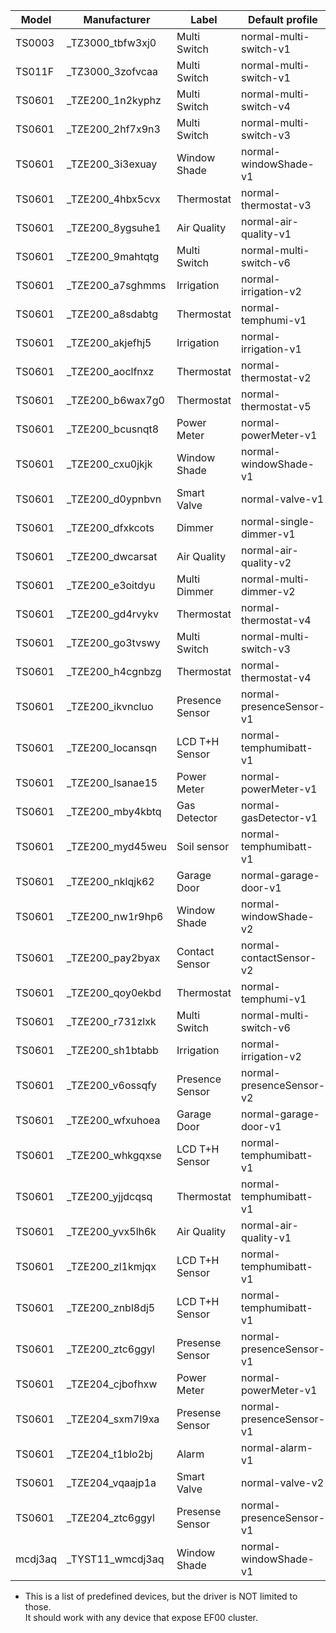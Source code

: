 | Model   | Manufacturer      | Label           | Default profile          |
| ------- | ----------------- | --------------- | ------------------------ |
| TS0003  | \_TZ3000_tbfw3xj0 | Multi Switch    | normal-multi-switch-v1   |
| TS011F  | \_TZ3000_3zofvcaa | Multi Switch    | normal-multi-switch-v1   |
| TS0601  | \_TZE200_1n2kyphz | Multi Switch    | normal-multi-switch-v4   |
| TS0601  | \_TZE200_2hf7x9n3 | Multi Switch    | normal-multi-switch-v3   |
| TS0601  | \_TZE200_3i3exuay | Window Shade    | normal-windowShade-v1    |
| TS0601  | \_TZE200_4hbx5cvx | Thermostat      | normal-thermostat-v3     |
| TS0601  | \_TZE200_8ygsuhe1 | Air Quality     | normal-air-quality-v1    |
| TS0601  | \_TZE200_9mahtqtg | Multi Switch    | normal-multi-switch-v6   |
| TS0601  | \_TZE200_a7sghmms | Irrigation      | normal-irrigation-v2     |
| TS0601  | \_TZE200_a8sdabtg | Thermostat      | normal-temphumi-v1       |
| TS0601  | \_TZE200_akjefhj5 | Irrigation      | normal-irrigation-v1     |
| TS0601  | \_TZE200_aoclfnxz | Thermostat      | normal-thermostat-v2     |
| TS0601  | \_TZE200_b6wax7g0 | Thermostat      | normal-thermostat-v5     |
| TS0601  | \_TZE200_bcusnqt8 | Power Meter     | normal-powerMeter-v1     |
| TS0601  | \_TZE200_cxu0jkjk | Window Shade    | normal-windowShade-v1    |
| TS0601  | \_TZE200_d0ypnbvn | Smart Valve     | normal-valve-v1          |
| TS0601  | \_TZE200_dfxkcots | Dimmer          | normal-single-dimmer-v1  |
| TS0601  | \_TZE200_dwcarsat | Air Quality     | normal-air-quality-v2    |
| TS0601  | \_TZE200_e3oitdyu | Multi Dimmer    | normal-multi-dimmer-v2   |
| TS0601  | \_TZE200_gd4rvykv | Thermostat      | normal-thermostat-v4     |
| TS0601  | \_TZE200_go3tvswy | Multi Switch    | normal-multi-switch-v3   |
| TS0601  | \_TZE200_h4cgnbzg | Thermostat      | normal-thermostat-v4     |
| TS0601  | \_TZE200_ikvncluo | Presence Sensor | normal-presenceSensor-v1 |
| TS0601  | \_TZE200_locansqn | LCD T+H Sensor  | normal-temphumibatt-v1   |
| TS0601  | \_TZE200_lsanae15 | Power Meter     | normal-powerMeter-v1     |
| TS0601  | \_TZE200_mby4kbtq | Gas Detector    | normal-gasDetector-v1    |
| TS0601  | \_TZE200_myd45weu | Soil sensor     | normal-temphumibatt-v1   |
| TS0601  | \_TZE200_nklqjk62 | Garage Door     | normal-garage-door-v1    |
| TS0601  | \_TZE200_nw1r9hp6 | Window Shade    | normal-windowShade-v2    |
| TS0601  | \_TZE200_pay2byax | Contact Sensor  | normal-contactSensor-v2  |
| TS0601  | \_TZE200_qoy0ekbd | Thermostat      | normal-temphumi-v1       |
| TS0601  | \_TZE200_r731zlxk | Multi Switch    | normal-multi-switch-v6   |
| TS0601  | \_TZE200_sh1btabb | Irrigation      | normal-irrigation-v2     |
| TS0601  | \_TZE200_v6ossqfy | Presence Sensor | normal-presenceSensor-v2 |
| TS0601  | \_TZE200_wfxuhoea | Garage Door     | normal-garage-door-v1    |
| TS0601  | \_TZE200_whkgqxse | LCD T+H Sensor  | normal-temphumibatt-v1   |
| TS0601  | \_TZE200_yjjdcqsq | Thermostat      | normal-temphumibatt-v1   |
| TS0601  | \_TZE200_yvx5lh6k | Air Quality     | normal-air-quality-v1    |
| TS0601  | \_TZE200_zl1kmjqx | LCD T+H Sensor  | normal-temphumibatt-v1   |
| TS0601  | \_TZE200_znbl8dj5 | LCD T+H Sensor  | normal-temphumibatt-v1   |
| TS0601  | \_TZE200_ztc6ggyl | Presense Sensor | normal-presenceSensor-v1 |
| TS0601  | \_TZE204_cjbofhxw | Power Meter     | normal-powerMeter-v1     |
| TS0601  | \_TZE204_sxm7l9xa | Presense Sensor | normal-presenceSensor-v1 |
| TS0601  | \_TZE204_t1blo2bj | Alarm           | normal-alarm-v1          |
| TS0601  | \_TZE204_vqaajp1a | Smart Valve     | normal-valve-v2          |
| TS0601  | \_TZE204_ztc6ggyl | Presense Sensor | normal-presenceSensor-v1 |
| mcdj3aq | \_TYST11_wmcdj3aq | Window Shade    | normal-windowShade-v1    |

- This is a list of predefined devices, but the driver is NOT limited to those.<br />It should work with any device that expose EF00 cluster.
